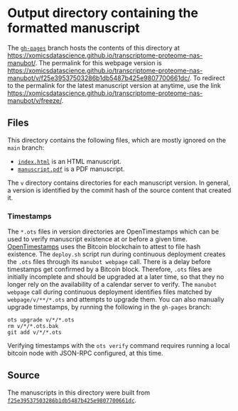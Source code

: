 # Output directory containing the formatted manuscript

The [`gh-pages`](https://github.com/xomicsdatascience/transcriptome-proteome-nas-manubot/tree/gh-pages) branch hosts the contents of this directory at <https://xomicsdatascience.github.io/transcriptome-proteome-nas-manubot/>.
The permalink for this webpage version is <https://xomicsdatascience.github.io/transcriptome-proteome-nas-manubot/v/f25e39537503286b1db5487b425e9807700661dc/>.
To redirect to the permalink for the latest manuscript version at anytime, use the link <https://xomicsdatascience.github.io/transcriptome-proteome-nas-manubot/v/freeze/>.

## Files

This directory contains the following files, which are mostly ignored on the `main` branch:

+ [`index.html`](index.html) is an HTML manuscript.
+ [`manuscript.pdf`](manuscript.pdf) is a PDF manuscript.

The `v` directory contains directories for each manuscript version.
In general, a version is identified by the commit hash of the source content that created it.

### Timestamps

The `*.ots` files in version directories are OpenTimestamps which can be used to verify manuscript existence at or before a given time.
[OpenTimestamps](https://opentimestamps.org/) uses the Bitcoin blockchain to attest to file hash existence.
The `deploy.sh` script run during continuous deployment creates the `.ots` files through its `manubot webpage` call.
There is a delay before timestamps get confirmed by a Bitcoin block.
Therefore, `.ots` files are initially incomplete and should be upgraded at a later time, so that they no longer rely on the availability of a calendar server to verify.
The `manubot webpage` call during continuous deployment identifies files matched by `webpage/v/**/*.ots` and attempts to upgrade them.
You can also manually upgrade timestamps, by running the following in the `gh-pages` branch:

```shell
ots upgrade v/*/*.ots
rm v/*/*.ots.bak
git add v/*/*.ots
```

Verifying timestamps with the `ots verify` command requires running a local bitcoin node with JSON-RPC configured, at this time.

## Source

The manuscripts in this directory were built from
[`f25e39537503286b1db5487b425e9807700661dc`](https://github.com/xomicsdatascience/transcriptome-proteome-nas-manubot/commit/f25e39537503286b1db5487b425e9807700661dc).

